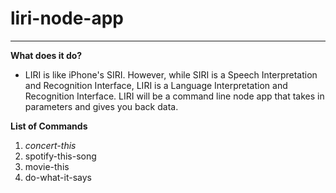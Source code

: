 # liri-node-app

***

**What does it do?** 
* LIRI is like iPhone's SIRI. However, while SIRI is a Speech Interpretation and Recognition Interface, LIRI is a Language Interpretation and Recognition Interface. LIRI will be a command line node app that takes in parameters and gives you back data.

**List of Commands**
1. *concert-this*
2. spotify-this-song
3. movie-this
4. do-what-it-says
